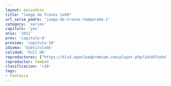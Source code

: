 ```yaml
---
layout: episodios
title: "Juego de Tronos 1x09"
url_serie_padre: 'juego-de-tronos-temporada-1'
category: 'series'
capitulo: 'yes'
anio: '2011'
prev: 'capitulo-8'
proximo: 'capitulo-10'
idioma: 'Subtitulado'
calidad: 'Full HD'
reproductores: ["https://hls4.openloadpremium.com/player.php?id=bFVzdnFtbTRVZFI2TjFYc0dKMkJ6bE5kcGxVZk1yWlhvL0UvRTVFWU45OHIxWVhkSVQvTHdTck5lV2xNSkt4eFk0aFRLVlVDcDNVUDNqUHRRZ096VGc9PQ&sub=https://sub.cuevana2.io/vtt-sub/sub7/Game.Of.Thrones.S01E09.vtt"]
reproductor: fembed
clasificacion: '+10'
tags:
- Fantasia
---
```













